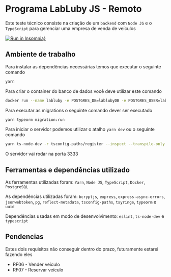 # Programa LabLuby JS - Remoto
Este teste técnico consiste na criação de um `backend` com `Node JS` e o `TypeScript` para gerenciar uma empresa de venda de veículos

[![Run in Insomnia}](https://insomnia.rest/images/run.svg)](https://insomnia.rest/run/?label=LabLuby%20Teste%20T%C3%A9cnico&uri=https%3A%2F%2Fraw.githubusercontent.com%2Fdeibsoncogo%2FLabLubyTesteTecnico-%2Fmaster%2Fsrc%2Fassets%2FInsomniaLabLubyTesteTecnico%3Ftoken%3DAO7NLS5PJ4IBBYGJO6Y4Z5DBWQGP2)

## Ambiente de trabalho
Para instalar as dependências necessárias temos que executar o seguinte comando
```bash
yarn
```

Para criar o container do banco de dados você deve utilizar este comando
```bash
docker run --name labluby -e POSTGRES_DB=lablubyDB -e POSTGRES_USER=labluby -e POSTGRES_PASSWORD=docker -p 5432:5432 -d postgres
```

Para executar as migrations o seguinte comando dever ser executado
```bash
yarn typeorm migration:run
```

Para iniciar o servidor podemos utilizar o atalho `yarn dev` ou o seguinte comando
```bash
yarn ts-node-dev -r tsconfig-paths/register --inspect --transpile-only --respawn --ignore-watch node_modules src/server.ts,
```

O servidor vai rodar na porta 3333

## Ferramentas e dependências utilizado
As ferramentas utilizadas foram: `Yarn`, `Node JS`, `TypeScript`, `Docker`, `PostgreSQL`

As dependências utilizadas foram: `bcryptjs`, `express`, `express-async-errors`, `jsonwebtoken`, `pg`, `reflect-metadata`, `tsconfig-paths`, `tsyringe`, `typeorm` e `uuid`

Dependências usadas em modo de desenvolvimento: `eslint`, `ts-node-dev` e `typescript`

## Pendencias
Estes dois requisitos não conseguir dentro do prazo, futuramente estarei fazendo eles
  * RF06 - Vender veículo
  * RF07 - Reservar veículo
